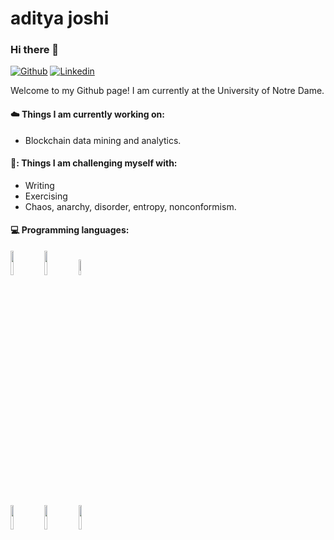 # aditya joshi

### Hi there 👋

[![Github](https://img.shields.io/badge/-Github-000?style=flat&logo=Github&logoColor=white)](https://github.com/aditjosh)
[![Linkedin](https://img.shields.io/badge/-LinkedIn-blue?style=flat&logo=Linkedin&logoColor=white)](https://www.linkedin.com/in/aditjosh/)

Welcome to my Github page! I am currently at the University of Notre Dame. 


#### ☁️ Things I am currently working on: 
- Blockchain data mining and analytics.

#### 🗻: Things I am challenging myself with:
- Writing
- Exercising
- Chaos, anarchy, disorder, entropy, nonconformism.

#### :computer: Programming languages: 
<p>
<code><img width="10%" src="https://www.vectorlogo.zone/logos/reactjs/reactjs-ar21.svg"></code>
<code><img width="10%" src="https://www.vectorlogo.zone/logos/python/python-ar21.svg"></code>
<code><img width="8%" src="https://www.vectorlogo.zone/logos/golang/golang-icon.svg"></code>
<br />
<br />
<code><img width="10%" src="https://www.vectorlogo.zone/logos/dask/dask-ar21.svg"></code>
<code><img width="10%" src="https://www.vectorlogo.zone/logos/pocoo_flask/pocoo_flask-ar21.svg"></code>
<code><img width="10%" src="https://www.vectorlogo.zone/logos/git-scm/git-scm-ar21.svg"></code>
</p>
